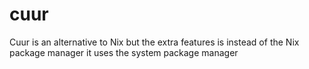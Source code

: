 # cuur
Cuur is an alternative to Nix but the extra features is instead of the Nix package manager it uses the system package manager
